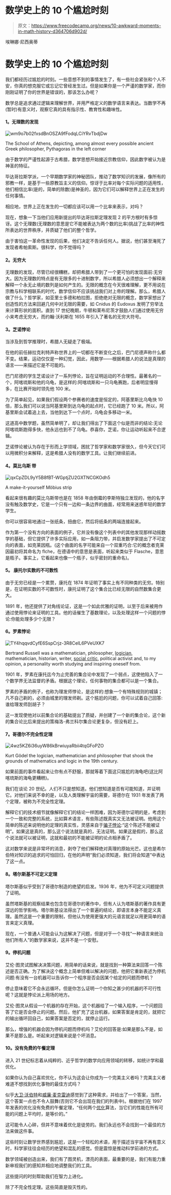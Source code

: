 # 数学史上的 10 个尴尬时刻

> 原文：<https://www.freecodecamp.org/news/10-awkward-moments-in-math-history-d364706d902d/>

埃琳娜·尼西奥蒂

# 数学史上的 10 个尴尬时刻

我们都经历过尴尬的时刻。一些意想不到的事情发生了，有一些社会紧张和个人不安，你真的想克服它或忘记它曾经发生过。但是如果你是一个严谨的数学家，而你刚刚证明了你的世界是错误的，那该怎么办呢？

数学总是追求通过逻辑来理解世界，并用严格定义的数学语言来表达。当数学不再(暂时)有意义时，观察它真的具有指示性、教育性和趣味性。

#### **1。无理数的发现**

![wm9o7b02fxsdBnOSZA9fFodqLCiYRvTbdjDw](img/8af1c38fa5d36093b9e3fac104460665.png)

The School of Athens, depicting, among almost every possible ancient Greek philosopher, Pythagoras in the left corner

由于数学的严谨性起源于古希腊，数学思想开始接近宗教信仰，因此数字被认为是神圣的特征。

毕达哥拉斯学派，一个早期数学家的神秘团队，推动了数学知识的发展，像所有的邪教一样，是基于一些原教旨主义的信仰。惊讶于比率对每个实际问题的适用性，他们相信比率(是的，简单的除数)是神圣的，因为它们可以解释世界上正在发生的任何事情。

相应地，世界上正在发生的一切都应该可以用一个比率来表示，对吗？

现在，想象一下当他们应用新提出的毕达哥拉斯定理发现 2 的平方根时有多惊讶。这个无理数(无理数的意思是它不能被表达为两个数的比率)挑战了比率的神性所表达的世界秩序，并质疑了他们的整个哲学。

由于害怕这一革命性发现的后果，他们决定不告诉任何人。据说，他们甚至淹死了发现者希帕索斯。很科学，你不觉得吗？

#### **2。无穷大**

无理数的发现，尽管已经很糟糕，却把希腊人带到了一个更可怕的发现面前:无穷大。因为无理数的特点是有无限多的十进制数字，所以希腊人必须想出一个解释来解释一个永无止境的数列是如何产生的。无限的概念在今天很难理解，更不用说在宗教与科学相联系的时代，数学信仰不应该挑战我们对上帝的理解。那么，希腊人做了什么？哲学家，如亚里士多德和柏拉图，拒绝绝对无限的概念，数学家想出了创造性的方法来回避几何中对无限的需要，如 Cnidus 的 Eudoxus 发明了穷举法来计算形状的面积。直到 17 世纪晚期，牛顿和莱布尼茨才鼓励人们通过使用无穷小来考虑无穷大，而约翰·沃利斯在 1655 年引入了著名的无穷大符号。

#### **3。芝诺悖论**

当涉及到哲学推理时，希腊人无疑走了极端。

在他的前任赫拉克利特声称世界上的一切都在不断变化之后，巴门尼德声称什么都不变。结果，运动仅仅是一种幻觉，因此，用数学——根据希腊人的说法是真理的语言——来描述它是不可能的。

巴门尼德的学生芝诺设计了一系列悖论，旨在证明运动的不合理性。最著名的一个，阿喀琉斯和他的乌龟，是这样的:阿喀琉斯和一只乌龟赛跑，后者明显慢得多，在比赛开始时领先他 100 米。

为了简单起见，如果我们假设两个参赛者的速度是恒定的，阿基里斯比乌龟快 10 倍，那么我们可以说当阿基里斯到达乌龟的起点时，它已经跑了 10 米。所以，阿基里斯会试着追上去，当他到达下一个点时，乌龟会多移动一米。

这道高中数学题，虽然简单明了，却让我们得出了下面这个似是而非的结论:无论阿喀琉斯跑得多快，他永远也到不了乌龟。恭喜你，芝诺，你让运动听起来不合逻辑。

芝诺悖论被认为存在于形而上学领域，困扰了哲学家和数学家很久，但今天它们可以用微积分来解释，这是希腊人没有的数学工具。让我们继续前进。

#### **4。莫比乌斯** **带**

![qxCpZDL9yY5B8fBT-WGptjZU2GXTNCGKOdh5](img/fe6f6d288644ea143c85c1913c79b22a.png)

A make-it-yourself Möbius strip

看起来很有趣的莫比乌斯带也是在 1858 年由倒霉的李斯特独立发现的，他的名字没有触及数学史，它是一个只有一边和一条边界的曲面，经常用来迷惑年轻的数学学生。

你可以很容易地通过一张纸条，扭曲它，然后将纸条的两端连接起来。

作为第一个没有方向的表面的例子，它并没有像这个列表中的其他发现那样动摇数学的基础，但它提供了许多实际应用，如一条阻力带，并启发数学家提出了不可定向的表面，如克莱因瓶。(这个曲面的名字可能来自一个双重巧合:它的概念者克莱因最初将其命名为 flche，在德语中的意思是表面，听起来类似于 Flasche，意思是瓶子。事实上，它看起来也像一个瓶子，似乎密封的重命名)。

#### **5。** **康托尔实数的不可数性**

由于无穷已经是一个累赘，康托在 1874 年证明了事实上有不同种类的无穷。特别是，在证明实数的不可数性时，康托证明了这个集合比已经无限的自然数集合更大。

1891 年，他还提供了对角线论证，这是一个如此优雅的证明，以至于后来被用作通过使用悖论来证明的工具。他的话催生了基数理论，以及处理这样一个问题的悖论:你能处理多少个无限？

#### **6。罗素悖论**

![TY4hqqvdCyfE6SspCrjz-3R8CelL6PVeUXK7](img/c3c4b825f0b6415b65e0fd6ef799d9ad.png)

Bertrand Russell was a mathematician, philosopher, [logician](https://en.wikipedia.org/wiki/Mathematical_logic "Mathematical logic"), mathematician, historian, writer, [social critic](https://en.wikipedia.org/wiki/Social_critic "Social critic"), political activist and, to my opinion, a personality worth studying and inspiring oneself from.

1901 年，罗素在康托迄今为止完善的集合论中发现了一个弱点，这使他陷入了一个数学界无法监督的矛盾。根据这个理论，任何事物的集合都可以是一个集合。

罗素的矛盾的例子，也称为理发师悖论，是这样的:想象一个有特殊规则的城镇；凡不自己剃的，必须由城里的理发师剃。这个尴尬的问题，你可以试着自己回答:谁给理发师刮胡子？

这一发现使他对以前集合论的基础提出了质疑，并创建了一个新的集合论，这个新的集合论比后来提出的策梅洛-弗兰科尔集合论更复杂，但没有赶上。

#### **7。哥德尔不完全性定理**

![4wz5KZ6i36uyW86kBrwiuyaRbii4tqGFoPZO](img/4140c3034d5e1c6f6b4556fa65377098.png)

Kurt Gödel the logician, mathematician and philosopher that shook the grounds of mathematics and logic in the 19th century.

如果前面的事件看起来让你有点不舒服，那就等着下面这只尴尬的海龟吧(这比阿喀琉斯的海龟更糟糕)。

我们在谈论 20 世纪。人们不只是想知道。他们想知道是否有可能知道，并证明它。对他们来说不幸的是，以及人类理解宇宙的需要，哥德尔在 1931 年发表了两个定理，被称为不完全性定理。

解释它们的技术细节就像解释它们的结论一样困难，因为哥德尔证明的是，考虑到一个一致和完整的系统，比如算术语言，有些陈述既真实又无法被证明。他用这个简单的陈述来说明他的定理的真实性，灵感来自于[骗子悖论](http://www.iep.utm.edu/par-liar/):“这个陈述不能被证明”。如果这是真的，那么这个说法就是真的，无法证明。如果这是假的，那么这个说法就可以被证明，这就和最初的不能被证明的论点相矛盾了。

这对数学来说是非常坏的消息，剥夺了他们解释绝对真理的原始光芒。这也是希尔伯特对知识的追求的可怕回归，在他的声明“我们必须知道，我们将会知道”中表达了这一点。

#### **8。塔尔斯基不可定义定理**

塔尔斯基似乎受到了哥德尔制造的绝望的启发。1936 年，他为不可定义问题提供了证明。

虽然塔斯基的观察结果也包含在哥德尔的著作中，但有人认为塔斯基的著作具有更深远的哲学影响。塔尔斯基设法得出了一个普遍的结论，即语言本身不能定义真理。虽然这是一个重要的限制，但他认为使用更强大的元语言就足以用更简单的语言来定义真理。

现在，一个普通人可能会认为这解决了问题，但是对于一个寻找“一种语言来统治他们所有人”的数学家来说，这并不是一个安慰。

#### **9。停机问题**

艾伦·图灵试图解决决策问题，用简单的话来说，就是找到一种算法来回答一个陈述是否正确。为了解决这个概念上简单但难以解决的问题，他把它重新表述为停机问题:有没有一台机器可以告诉你一个程序是否会因某个给定的问题而停机？

停止意味着它不会永远循环。但是你怎么证明一个你知之甚少的机器的不可行性呢？这就是悖论派上用场的地方。

艾伦·图灵从假设一个机器的存在开始，这个机器给了一个输入程序，一个问题回答了它是否会停止的问题。然后，他扩充了这台机器，如果答案是肯定的，就把它的输出循环回自己，如果答案是否定的，就停止运行。

那么，增强的机器会因为停机问题而停机吗？艾伦的回答是:如果是那么不是，如果不是那么是。听起来对逻辑来说是个坏消息。

#### 10。没有免费的午餐定理

进入 21 世纪标志着从纯粹的、近乎哲学的数学向应用领域的转移，如统计学和最优化。

如果你认为自己喜欢优化，你不认为这会让你成为一个完美主义者吗？完美主义者难道不想找到优化事物的最佳方式吗？

似乎[大卫·沃伯特](https://en.wikipedia.org/wiki/David_Wolpert)和[威廉·麦克雷迪](https://en.wikipedia.org/w/index.php?title=William_G._Macready&action=edit&redlink=1)感觉到了这种需求，并给出了一个答案，当然，这个答案一点也不令人鼓舞(否则它不会出现在我们的列表中)。根据他们在 1997 年发表的优化没有免费的午餐定理，“任何两个[优化](https://en.wikipedia.org/wiki/Optimization_(mathematics))算法，当它们的性能在所有可能的问题上平均时，是等价的。”

这可能令人心碎，但并不意味着优化是徒劳的。我们永远也不会找到一个最佳的方法来做这件事。

这些时刻让数学世界感到尴尬，这是一个轻松的术语，用于描述当宇宙不再有意义时，科学家往往会经历的绝望和混乱的感觉。但是震惊是推动科学前进的方式。

数学领域被创造出来，我们有了图灵机，漂亮的表面，最重要的是，我们有能力重新审视我们的感知并相应地调整我们的工具。

这些提问的时刻帮助我们在智力上进化。

除了不完全性定理。这些简直是毁灭性的。